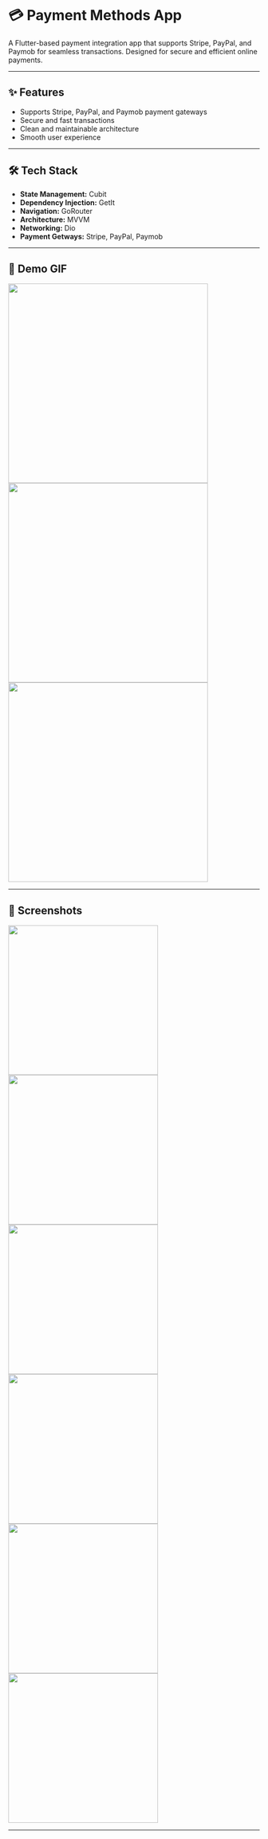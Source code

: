 # 💳 Payment Methods App

A Flutter-based payment integration app that supports Stripe, PayPal, and Paymob for seamless transactions. Designed for secure and efficient online payments.

---

## ✨ Features
- Supports Stripe, PayPal, and Paymob payment gateways
- Secure and fast transactions
- Clean and maintainable architecture
- Smooth user experience

---

## 🛠️ Tech Stack
- **State Management:** Cubit
- **Dependency Injection:** GetIt
- **Navigation:** GoRouter
- **Architecture:** MVVM
- **Networking:** Dio
- **Payment Getways:** Stripe, PayPal, Paymob

---

## 🎥 Demo GIF
<img src="assets/images/stripe_gif.gif" width="400"/>  
<img src="assets/images/paybal_gif.gif" width="400"/> 
<img src="assets/images/paymob_gif.gif" width="400"/> 

---

## 📸 Screenshots
<img src="assets/images/splash_icon.png" width="300"/>  <img src="assets/images/cart_ayments.png" width="300"/> 
<img src="assets/images/stripe_payment.png" width="300"/>  <img src="assets/images/paypal_payment.png" width="300"/> 
<img src="assets/images/paymob_payment.png" width="300"/>  <img src="assets/images/thank_you.png" width="300"/>  

---




